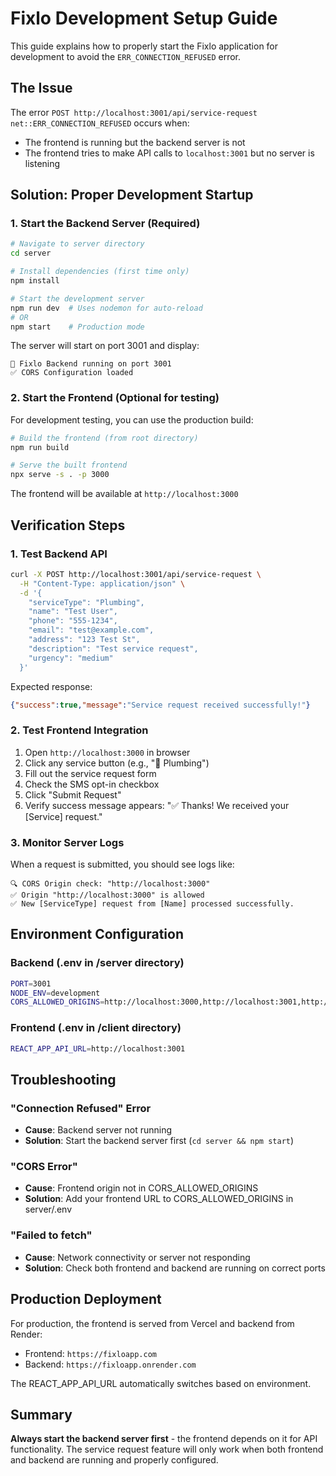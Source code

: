# Fixlo Development Setup Guide

This guide explains how to properly start the Fixlo application for development to avoid the `ERR_CONNECTION_REFUSED` error.

## The Issue

The error `POST http://localhost:3001/api/service-request net::ERR_CONNECTION_REFUSED` occurs when:
- The frontend is running but the backend server is not
- The frontend tries to make API calls to `localhost:3001` but no server is listening

## Solution: Proper Development Startup

### 1. Start the Backend Server (Required)

```bash
# Navigate to server directory
cd server

# Install dependencies (first time only)
npm install

# Start the development server
npm run dev  # Uses nodemon for auto-reload
# OR
npm start    # Production mode
```

The server will start on port 3001 and display:
```
🚀 Fixlo Backend running on port 3001
✅ CORS Configuration loaded
```

### 2. Start the Frontend (Optional for testing)

For development testing, you can use the production build:

```bash
# Build the frontend (from root directory)
npm run build

# Serve the built frontend
npx serve -s . -p 3000
```

The frontend will be available at `http://localhost:3000`

## Verification Steps

### 1. Test Backend API

```bash
curl -X POST http://localhost:3001/api/service-request \
  -H "Content-Type: application/json" \
  -d '{
    "serviceType": "Plumbing",
    "name": "Test User",
    "phone": "555-1234",
    "email": "test@example.com",
    "address": "123 Test St",
    "description": "Test service request",
    "urgency": "medium"
  }'
```

Expected response:
```json
{"success":true,"message":"Service request received successfully!"}
```

### 2. Test Frontend Integration

1. Open `http://localhost:3000` in browser
2. Click any service button (e.g., "🚰 Plumbing")
3. Fill out the service request form
4. Check the SMS opt-in checkbox
5. Click "Submit Request"
6. Verify success message appears: "✅ Thanks! We received your [Service] request."

### 3. Monitor Server Logs

When a request is submitted, you should see logs like:
```
🔍 CORS Origin check: "http://localhost:3000"
✅ Origin "http://localhost:3000" is allowed
✅ New [ServiceType] request from [Name] processed successfully.
```

## Environment Configuration

### Backend (.env in /server directory)
```bash
PORT=3001
NODE_ENV=development
CORS_ALLOWED_ORIGINS=http://localhost:3000,http://localhost:3001,http://localhost:8000
```

### Frontend (.env in /client directory)
```bash
REACT_APP_API_URL=http://localhost:3001
```

## Troubleshooting

### "Connection Refused" Error
- **Cause**: Backend server not running
- **Solution**: Start the backend server first (`cd server && npm start`)

### "CORS Error"
- **Cause**: Frontend origin not in CORS_ALLOWED_ORIGINS
- **Solution**: Add your frontend URL to CORS_ALLOWED_ORIGINS in server/.env

### "Failed to fetch"
- **Cause**: Network connectivity or server not responding
- **Solution**: Check both frontend and backend are running on correct ports

## Production Deployment

For production, the frontend is served from Vercel and backend from Render:
- Frontend: `https://fixloapp.com` 
- Backend: `https://fixloapp.onrender.com`

The REACT_APP_API_URL automatically switches based on environment.

## Summary

**Always start the backend server first** - the frontend depends on it for API functionality. The service request feature will only work when both frontend and backend are running and properly configured.